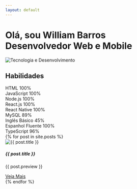```yaml
---
layout: default
---
```

<div class="first-content d-flex flex-column flex-md-row justify-content-between"><div class="order-md-1 d-flex justify-content-center align-items-center first-step" ><h1>Olá, sou William Barros<br/> Desenvolvedor Web e Mobile</h1></div><div class="order-md-2 d-flex justify-content-center align-items-center first-step" ><img src="https://williambarros.com.br/assets/image/destaque.png" class="first-step-image" alt="Tecnologia e Desenvolvimento"></div></div>

<div class="container"><h2>Habilidades</h2><div class="progress"><div class="progress-bar bg-success" role="progressbar" style="width:100%">HTML 100%</div></div><div class="progress"><div class="progress-bar bg-success" role="progressbar" style="width:100%">JavaScript 100%</div></div><div class="progress"><div class="progress-bar bg-success" role="progressbar" style="width:100%">Node.js 100%</div></div><div class="progress"><div class="progress-bar bg-success" role="progressbar" style="width:100%">React.js 100%</div></div><div class="progress"><div class="progress-bar bg-success" role="progressbar" style="width:100%">React Native 100%</div></div><div class="progress"><div class="progress-bar bg-success" role="progressbar" style="width:89%">MySQL 89%</div></div><div class="progress"><div class="progress-bar bg-warning" role="progressbar" style="width:45%">Inglês Básico 45%</div></div><div class="progress"><div class="progress-bar bg-success" role="progressbar" style="width:100%">Espanhol Fluente 100%</div></div><div class="progress"><div class="progress-bar bg-success" role="progressbar" style="width:96%">TypeScript 96%</div></div></div>

<div class="blog container" >{% for post in site.posts %}<div class="card" style=""><img src="{{ post.image }}" class="card-img-top " alt="{{ post.title }}" /><div class="card-body"><h5 class="card-title">{{ post.title }}</h5><p class="card-text">{{ post.preview }}</p><a href="{{ BASE_PATH }}{{ post.url }}">Veja Mais</a></div></div>{% endfor %}</div>


               


         
           

